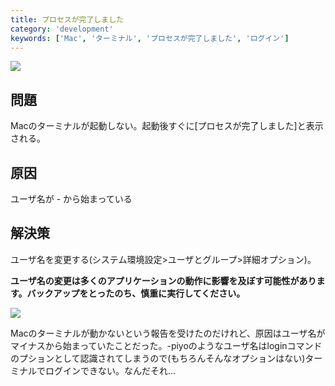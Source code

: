 ```yaml
---
title: プロセスが完了しました
category: 'development'
keywords: ['Mac', 'ターミナル', 'プロセスが完了しました', 'ログイン']
---
```


![ ](/img/blog_terminal01.png)

## 問題

Macのターミナルが起動しない。起動後すぐに\[プロセスが完了しました\]と表示される。

## 原因

ユーザ名が - から始まっている

## 解決策

ユーザ名を変更する(システム環境設定>ユーザとグループ>詳細オプション)。

**ユーザ名の変更は多くのアプリケーションの動作に影響を及ぼす可能性があります。バックアップをとったのち、慎重に実行してください。**

![ ](/img/blog_terminal02.png)

Macのターミナルが動かないという報告を受けたのだけれど、原因はユーザ名がマイナスから始まっていたことだった。-piyoのようなユーザ名はloginコマンドのプションとして認識されてしまうので(もちろんそんなオプションはない)ターミナルでログインできない。なんだそれ...

